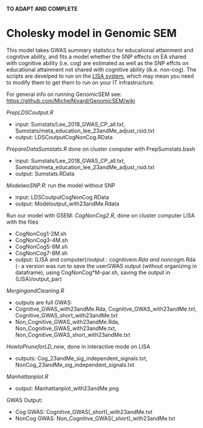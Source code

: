 **TO ADAPT AND COMPLETE**  

# Cholesky model in Genomic SEM 

This model takes GWAS summary statistics for educational attainment and cognitive ability, and fits a model whether the SNP effects on EA shared with cognitive ability (i.e. cog) are estimated as well as the SNP effcts on educational attainment not shared with  cognitive ability (ik.e. non-cog). The scripts are develped to run on the [LISA system](https://userinfo.surfsara.nl/systems/lisa), which may mean you need to modify them to get them to run on your IT infrastructure. 


For general info on running GenomicSEM see: https://github.com/MichelNivard/GenomicSEM/wiki 

*PrepLDSCoutput.R*
- input: Sumstats/Lee_2018_GWAS_CP_all.txt, Sumstats/meta_education_lee_23andMe_adjust_rsid.txt
- output: LDSCoutputCogNonCog.RData

*PrepareDataSumstats.R* done on cluster computer with PrepSumstats.bash
- input: Sumstats/Lee_2018_GWAS_CP_all.txt, Sumstats/meta_education_lee_23andMe_adjust_rsid.txt
- output: Sumstats.RData

*ModelwoSNP.R*: run the model without SNP 
- input: LDSCoutputCogNonCog.RData
- output: Modeloutput_with23andMe.Rdata

Run our model with GSEM: *CogNonCog2.R*, done on cluster computer LISA with the files
- CogNonCog1-2M.sh
- CogNonCog3-4M.sh
- CogNonCog5-6M.sh 
- CogNonCog7-8M.sh
- output: (LISA and computer)/output : cognitive*m.Rda and noncog*m.Rda 
(- a version was run to save the userGWAS output (without organizing in dataframe), using CogNonCog*M-par.sh, saving the output in (LISA)/output_par) 

*MergingandCleaning.R* 
- outputs are full GWAS: 
- Cognitive_GWAS_with23andMe.Rda, Cognitive_GWAS_with23andMe.txt, Cognitive_GWAS_short_with23andMe.txt
- Non_Cognitive_GWAS_with23andMe.Rda, Non_Cognitive_GWAS_with23andMe.txt, Non_Cognitive_GWAS_short_with23andMe.txt

*HowtoPruneforLD_new*, done in interactive mode on LISA
- outputs: Cog_23andMe_sig_independent_signals.txt, NonCog_23andMe_sig_independent_signals.txt		

*Manhattanplot.R*
- output: Manhattanplot_with23andMe.png

GWAS Output: 
- Cog GWAS: Cognitive_GWAS(_short)_with23andMe.txt
- NonCog GWAS:  Non_Cognitive_GWAS(_short)_with23andMe.txt
